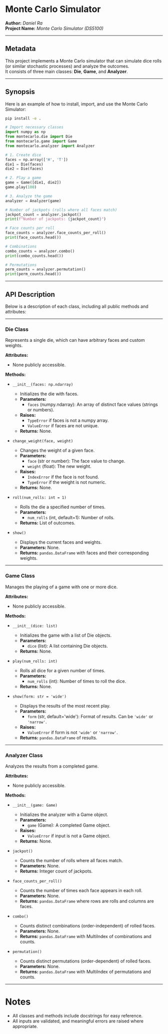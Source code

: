# Monte Carlo Simulator
**Author:** _Daniel Ra_  
**Project Name:** _Monte Carlo Simulator (DS5100)_

---

## Metadata

This project implements a Monte Carlo simulator that can simulate dice rolls (or similar stochastic processes) and analyze the outcomes.  
It consists of three main classes: **Die**, **Game**, and **Analyzer**.

---

## Synopsis

Here is an example of how to install, import, and use the Monte Carlo Simulator:

```bash
pip install -e .
```

```python
# Import necessary classes
import numpy as np
from montecarlo.die import Die
from montecarlo.game import Game
from montecarlo.analyzer import Analyzer

# 1. Create dice
faces = np.array(['H', 'T'])
die1 = Die(faces)
die2 = Die(faces)

# 2. Play a game
game = Game([die1, die2])
game.play(100)

# 3. Analyze the game
analyzer = Analyzer(game)

# Number of jackpots (rolls where all faces match)
jackpot_count = analyzer.jackpot()
print(f"Number of jackpots: {jackpot_count}")

# Face counts per roll
face_counts = analyzer.face_counts_per_roll()
print(face_counts.head())

# Combinations
combo_counts = analyzer.combo()
print(combo_counts.head())

# Permutations
perm_counts = analyzer.permutation()
print(perm_counts.head())
```

---

## API Description

Below is a description of each class, including all public methods and attributes:

---

### Die Class

Represents a single die, which can have arbitrary faces and custom weights.

**Attributes:**
- None publicly accessible.

**Methods:**
- `__init__(faces: np.ndarray)`
  - Initializes the die with faces.
  - **Parameters:**
    - `faces` (numpy.ndarray): An array of distinct face values (strings or numbers).
  - **Raises:**
    - `TypeError` if faces is not a numpy array.
    - `ValueError` if faces are not unique.
  - **Returns:** None.

- `change_weight(face, weight)`
  - Changes the weight of a given face.
  - **Parameters:**
    - `face` (str or number): The face value to change.
    - `weight` (float): The new weight.
  - **Raises:**
    - `IndexError` if the face is not found.
    - `TypeError` if the weight is not numeric.
  - **Returns:** None.

- `roll(num_rolls: int = 1)`
  - Rolls the die a specified number of times.
  - **Parameters:**
    - `num_rolls` (int, default=1): Number of rolls.
  - **Returns:** List of outcomes.

- `show()`
  - Displays the current faces and weights.
  - **Parameters:** None.
  - **Returns:** `pandas.DataFrame` with faces and their corresponding weights.

---

### Game Class

Manages the playing of a game with one or more dice.

**Attributes:**
- None publicly accessible.

**Methods:**
- `__init__(dice: list)`
  - Initializes the game with a list of Die objects.
  - **Parameters:**
    - `dice` (list): A list containing Die objects.
  - **Returns:** None.

- `play(num_rolls: int)`
  - Rolls all dice for a given number of times.
  - **Parameters:**
    - `num_rolls` (int): Number of times to roll the dice.
  - **Returns:** None.

- `show(form: str = 'wide')`
  - Displays the results of the most recent play.
  - **Parameters:**
    - `form` (str, default='wide'): Format of results. Can be `'wide'` or `'narrow'`.
  - **Raises:**
    - `ValueError` if form is not `'wide'` or `'narrow'`.
  - **Returns:** `pandas.DataFrame` of results.

---

### Analyzer Class

Analyzes the results from a completed game.

**Attributes:**
- None publicly accessible.

**Methods:**
- `__init__(game: Game)`
  - Initializes the analyzer with a Game object.
  - **Parameters:**
    - `game` (Game): A completed Game object.
  - **Raises:**
    - `ValueError` if input is not a Game object.
  - **Returns:** None.

- `jackpot()`
  - Counts the number of rolls where all faces match.
  - **Parameters:** None.
  - **Returns:** Integer count of jackpots.

- `face_counts_per_roll()`
  - Counts the number of times each face appears in each roll.
  - **Parameters:** None.
  - **Returns:** `pandas.DataFrame` where rows are rolls and columns are faces.

- `combo()`
  - Counts distinct combinations (order-independent) of rolled faces.
  - **Parameters:** None.
  - **Returns:** `pandas.DataFrame` with MultiIndex of combinations and counts.

- `permutation()`
  - Counts distinct permutations (order-dependent) of rolled faces.
  - **Parameters:** None.
  - **Returns:** `pandas.DataFrame` with MultiIndex of permutations and counts.

---

# Notes

- All classes and methods include docstrings for easy reference.
- All inputs are validated, and meaningful errors are raised where appropriate.
